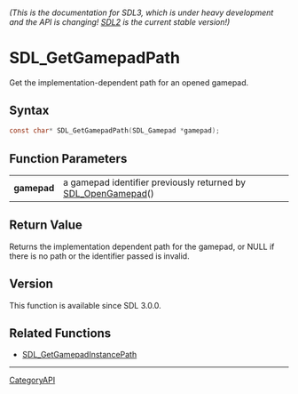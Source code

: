 ###### (This is the documentation for SDL3, which is under heavy development and the API is changing! [SDL2](https://wiki.libsdl.org/SDL2/) is the current stable version!)
# SDL_GetGamepadPath

Get the implementation-dependent path for an opened gamepad.

## Syntax

```c
const char* SDL_GetGamepadPath(SDL_Gamepad *gamepad);

```

## Function Parameters

|                 |                                                                                  |
| --------------- | -------------------------------------------------------------------------------- |
| **gamepad**     | a gamepad identifier previously returned by [SDL_OpenGamepad](SDL_OpenGamepad)() |

## Return Value

Returns the implementation dependent path for the gamepad, or NULL if there
is no path or the identifier passed is invalid.

## Version

This function is available since SDL 3.0.0.

## Related Functions

* [SDL_GetGamepadInstancePath](SDL_GetGamepadInstancePath)

----
[CategoryAPI](CategoryAPI)

